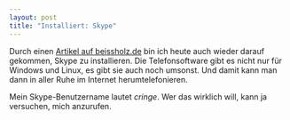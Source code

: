 ```yaml
---
layout: post
title: "Installiert: Skype"
---
```

Durch einen [Artikel auf beissholz.de][0] bin ich heute auch wieder darauf gekommen, Skype zu installieren. Die Telefonsoftware gibt es nicht nur für Windows und Linux, es gibt sie auch noch umsonst. Und damit kann man dann in aller Ruhe im Internet herumtelefonieren.

Mein Skype-Benutzername lautet *cringe*. Wer das wirklich will, kann ja versuchen, mich anzurufen.

[0]: http://beissholz.de/pivot/artikel-603.html
